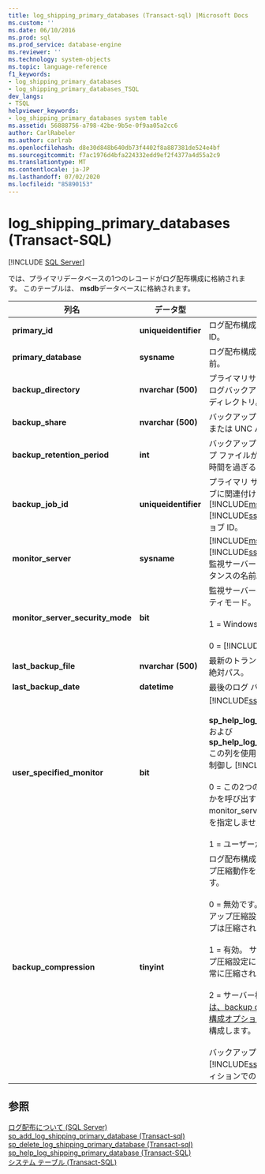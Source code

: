 ```yaml
---
title: log_shipping_primary_databases (Transact-sql) |Microsoft Docs
ms.custom: ''
ms.date: 06/10/2016
ms.prod: sql
ms.prod_service: database-engine
ms.reviewer: ''
ms.technology: system-objects
ms.topic: language-reference
f1_keywords:
- log_shipping_primary_databases
- log_shipping_primary_databases_TSQL
dev_langs:
- TSQL
helpviewer_keywords:
- log_shipping_primary_databases system table
ms.assetid: 56888756-a798-42be-9b5e-0f9aa05a2cc6
author: CarlRabeler
ms.author: carlrab
ms.openlocfilehash: d8e30d848b640db73f4402f8a887381de524e4bf
ms.sourcegitcommit: f7ac1976d4bfa224332edd9ef2f4377a4d55a2c9
ms.translationtype: MT
ms.contentlocale: ja-JP
ms.lasthandoff: 07/02/2020
ms.locfileid: "85890153"
---
```

# <a name="log_shipping_primary_databases-transact-sql"></a>log_shipping_primary_databases (Transact-SQL)
[!INCLUDE [SQL Server](../../includes/applies-to-version/sqlserver.md)]

  では、プライマリデータベースの1つのレコードがログ配布構成に格納されます。 このテーブルは、 **msdb**データベースに格納されます。  
  
|列名|データ型|説明|  
|-----------------|---------------|-----------------|  
|**primary_id**|**uniqueidentifier**|ログ配布構成のプライマリデータベースの ID。|  
|**primary_database**|**sysname**|ログ配布構成のプライマリデータベースの名前。|  
|**backup_directory**|**nvarchar (500)**|プライマリサーバーからのトランザクションログバックアップファイルが格納されているディレクトリ。|  
|**backup_share**|**nvarchar (500)**|バックアップディレクトリへのネットワークまたは UNC パス。|  
|**backup_retention_period**|**int**|バックアップ ディレクトリでログ バックアップ ファイルが保持される時間 (分単位)。この時間を過ぎるとファイルは削除されます。|  
|**backup_job_id**|**uniqueidentifier**|プライマリ サーバー上のバックアップ ジョブに関連付けられている、[!INCLUDE[msCoName](../../includes/msconame-md.md)] [!INCLUDE[ssNoVersion](../../includes/ssnoversion-md.md)] エージェントのジョブ ID。|  
|**monitor_server**|**sysname**|[!INCLUDE[msCoName](../../includes/msconame-md.md)] [!INCLUDE[ssDEnoversion](../../includes/ssdenoversion-md.md)] ログ配布構成で監視サーバーとして使用されているのインスタンスの名前。|  
|**monitor_server_security_mode**|**bit**|監視サーバーへの接続に使用されるセキュリティモード。<br /><br /> 1 = Windows 認証。<br /><br /> 0 = [!INCLUDE[ssNoVersion](../../includes/ssnoversion-md.md)] 認証。|  
|**last_backup_file**|**nvarchar (500)**|最新のトランザクションログバックアップの絶対パス。|  
|**last_backup_date**|**datetime**|最後のログ バックアップ操作の日時。|  
|**user_specified_monitor**|**bit**|[!INCLUDE[ssInternalOnly](../../includes/ssinternalonly-md.md)]<br /><br /> **sp_help_log_shipping_primary_database**および**sp_help_log_shipping_secondary_primary**この列を使用して、のモニター設定の表示を制御し [!INCLUDE[ssManStudioFull](../../includes/ssmanstudiofull-md.md)] ます。<br /><br /> 0 = この2つのストアドプロシージャのいずれかを呼び出すときに、ユーザーは** \@ monitor_server**パラメーターに明示的な値を指定しませんでした。<br /><br /> 1 = ユーザーが明示的な値を指定しました。|  
|**backup_compression**|**tinyint**|ログ配布構成がサーバーレベルのバックアップ圧縮動作を上書きするかどうかを示します。<br /><br /> 0 = 無効です。 サーバーで構成されたバックアップ圧縮設定に関係なく、ログバックアップは圧縮されません。<br /><br /> 1 = 有効。 サーバーで構成されたバックアップ圧縮設定に関係なく、ログバックアップは常に圧縮されます。<br /><br /> 2 = サーバー構成を使用して、[ビューまたは、backup compression Default サーバー構成オプション](../../database-engine/configure-windows/view-or-configure-the-backup-compression-default-server-configuration-option.md)のサーバー構成オプションを構成します。 これが既定値です。<br /><br /> バックアップの圧縮は、[!INCLUDE[ssNoVersion](../../includes/ssnoversion-md.md)] の Enterprise エディションでのみサポートされています。|  
  
## <a name="see-also"></a>参照  
 [ログ配布について &#40;SQL Server&#41;](../../database-engine/log-shipping/about-log-shipping-sql-server.md)   
 [sp_add_log_shipping_primary_database &#40;Transact-sql&#41;](../../relational-databases/system-stored-procedures/sp-add-log-shipping-primary-database-transact-sql.md)   
 [sp_delete_log_shipping_primary_database &#40;Transact-sql&#41;](../../relational-databases/system-stored-procedures/sp-delete-log-shipping-primary-database-transact-sql.md)   
 [sp_help_log_shipping_primary_database &#40;Transact-SQL&#41;](../../relational-databases/system-stored-procedures/sp-help-log-shipping-primary-database-transact-sql.md)   
 [システム テーブル &#40;Transact-SQL&#41;](../../relational-databases/system-tables/system-tables-transact-sql.md)  
  
  
